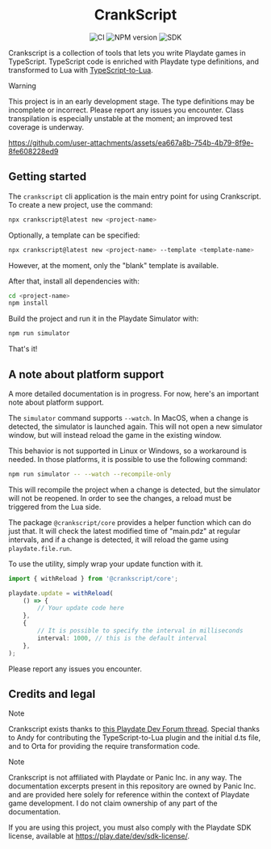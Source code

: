 <h1 align="center">CrankScript</h1>

<p align="center">
  <img src="https://github.com/crankscript/crankscript/actions/workflows/ci.yml/badge.svg" alt="CI">
  <img src="https://img.shields.io/npm/v/crankscript.svg" alt="NPM version">
  <img src="https://img.shields.io/badge/SDK-2.7.6-FFC733" alt="SDK">
</p>

Crankscript is a collection of tools that lets you write Playdate games in TypeScript. TypeScript code is enriched with Playdate type definitions, and transformed to Lua with [TypeScript-to-Lua](https://typescripttolua.github.io/).

> [!WARNING]
> This project is in an early development stage. The type definitions may be incomplete or incorrect. Please report any issues you encounter. Class transpilation is especially unstable at the moment; an improved test coverage is underway.

https://github.com/user-attachments/assets/ea667a8b-754b-4b79-8f9e-8fe608228ed9

## Getting started

The `crankscript` cli application is the main entry point for using Crankscript. To create a new project, use the command:

```sh
npx crankscript@latest new <project-name>
```

Optionally, a template can be specified:

```sh
npx crankscript@latest new <project-name> --template <template-name>
```

However, at the moment, only the "blank" template is available.

After that, install all dependencies with:

```sh
cd <project-name>
npm install
```

Build the project and run it in the Playdate Simulator with:

```sh
npm run simulator
```

That's it!

## A note about platform support

A more detailed documentation is in progress. For now, here's an important note about platform support.

The `simulator` command supports `--watch`. In MacOS, when a change is detected, the simulator is launched again. This will not open a new simulator window, but will instead reload the game in the existing window.

This behavior is not supported in Linux or Windows, so a workaround is needed. In those platforms, it is possible to use the following command:

```sh
npm run simulator -- --watch --recompile-only
```

This will recompile the project when a change is detected, but the simulator will not be reopened. In order to see the changes, a reload must be triggered from the Lua side.

The package `@crankscript/core` provides a helper function which can do just that. It will check the latest modified time of "main.pdz" at regular intervals, and if a change is detected, it will reload the game using `playdate.file.run`.

To use the utility, simply wrap your update function with it.

```ts
import { withReload } from '@crankscript/core';

playdate.update = withReload(
    () => {
        // Your update code here
    },
    {
        // It is possible to specify the interval in milliseconds
        interval: 1000, // this is the default interval
    },
);
```

Please report any issues you encounter.

## Credits and legal

> [!NOTE]
> Crankscript exists thanks to [this Playdate Dev Forum thread](https://devforum.play.date/t/playdate-sdk-with-typescript/). Special thanks to Andy for contributing the TypeScript-to-Lua plugin and the initial d.ts file, and to Orta for providing the require transformation code.

> [!NOTE]
> Crankscript is not affiliated with Playdate or Panic Inc. in any way.
> The documentation excerpts present in this repository are owned by Panic Inc. and are provided here solely for reference
> within the context of Playdate game development. I do not claim ownership of any part of the documentation.
>
> If you are using this project, you must also comply with the Playdate SDK license, available at https://play.date/dev/sdk-license/.
